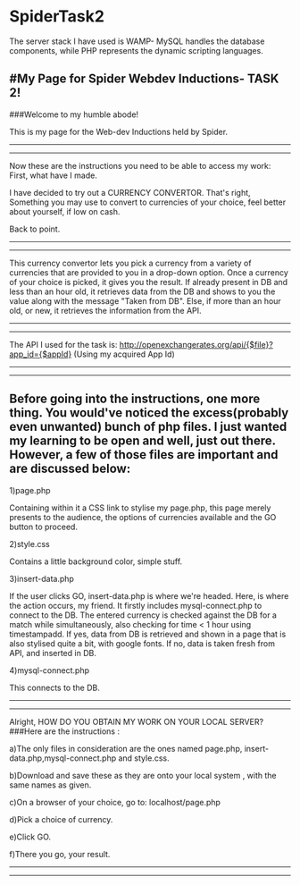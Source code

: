 # SpiderTask2
The  server stack I have used is WAMP- MySQL handles the database components, while PHP represents the dynamic scripting languages.

#**My Page for Spider Webdev Inductions- TASK 2!**
---
###Welcome to my humble abode!

This is my page for the Web-dev Inductions held by Spider. 

---
---
Now these are the instructions you need to be able to access my work:
First, what have I made.

I have decided to try out a CURRENCY CONVERTOR. That's right, Something you may use to convert to currencies of your choice, feel better about yourself, if low on cash.

Back to point.

---
---

This currency convertor lets you pick a currency from a variety of currencies that are provided to you in a drop-down option.
Once a currency of your choice is picked, it gives you the result.
If already present in DB and less than an hour old, it retrieves data from the DB and shows to you the value along with the message "Taken from DB".
Else, if more than an hour old, or new, it retrieves the information from the API.

---
---

The API I used for the task is: http://openexchangerates.org/api/{$file}?app_id={$appId}
(Using my acquired App Id)

---
---
Before going into the instructions, one more thing. You would've noticed the excess(probably even unwanted) bunch of php files. I just wanted my learning to be open and well, just out there. 
However, a few of those files are important and are discussed below:
---
1)page.php

Containing within it a CSS link to stylise my page.php, this page merely presents to the audience, the options of currencies available and the GO button to proceed.


2)style.css

Contains a little background color, simple stuff.


3)insert-data.php

If the user clicks GO, insert-data.php is where we're headed.
Here, is where the action occurs, my friend.
It firstly includes mysql-connect.php to connect to the DB.
The entered currency is checked against the DB for a match while simultaneously, also checking for time < 1 hour using timestampadd. 
If yes, data from DB is retrieved and shown in a page that is also stylised quite a bit, with google fonts.
If no, data is taken fresh from API, and inserted in DB.


4)mysql-connect.php

This connects to the DB.

---
---

Alright, HOW DO YOU OBTAIN MY WORK ON YOUR LOCAL SERVER?
###Here are the instructions :

a)The only files in consideration are the ones named
page.php, insert-data.php,mysql-connect.php and style.css. 


b)Download and save these as they are onto your local system , with the same names as given.


c)On a browser of your choice, go to:
 localhost/page.php
 
 
d)Pick a choice of currency.


e)Click GO.


f)There you go, your result.

---
---






